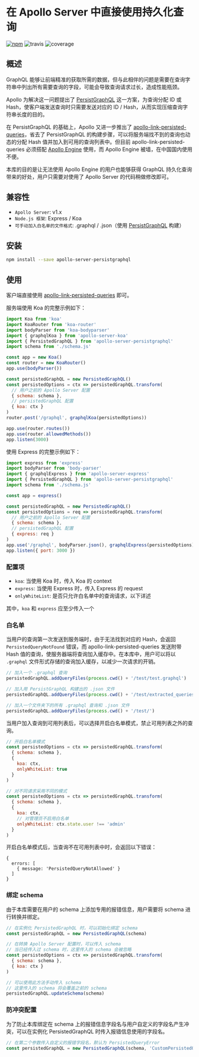 # 在 Apollo Server 中直接使用持久化查询

[![npm](https://img.shields.io/npm/v/apollo-server-persistgraphql.svg)](https://www.npmjs.com/package/apollo-server-persistgraphql)
![travis](https://img.shields.io/travis/ydfzgyj/apollo-server-persistgraphql.svg)
![coverage](https://img.shields.io/coveralls/github/ydfzgyj/apollo-server-persistgraphql.svg)

## 概述

GraphQL 能够让前端精准的获取所需的数据，但与此相伴的问题是需要在查询字符串中列出所有需要查询的字段，可能会导致查询请求过长，造成性能瓶颈。

Apollo 为解决这一问题提出了 [PersistGraphQL](https://github.com/apollographql/persistgraphql) 这一方案，为查询分配 ID 或 Hash，使客户端发送查询时只需要发送对应的 ID / Hash，从而实现压缩查询字符串长度的目的。

在 PersistGraphQL 的基础上，Apollo 又进一步推出了 [apollo-link-persisted-queries](https://github.com/apollographql/apollo-link-persisted-queries)，省去了 PersistGraphQL 的构建步骤，可以将服务端找不到的查询也动态的分配 Hash 值并加入到可用的查询列表中。但目前 apollo-link-persisted-queries 必须搭配 [Apollo Engine](https://www.apollographql.com/engine) 使用，而 Apollo Engine 被墙，在中国国内使用不便。

本库的目的是让无法使用 Apollo Engine 的用户也能够获得 GraphQL 持久化查询带来的好处，用户只需要对使用了 Apollo Server 的代码稍做修改即可。

## 兼容性

- `Apollo Server`: v1.x
- `Node.js 框架`: Express / Koa
- `可手动加入白名单的文件格式`: .graphql / .json（使用 [PersistGraphQL](https://github.com/apollographql/persistgraphql) 构建）

## 安装

```bash
npm install --save apollo-server-persistgraphql
```

## 使用

客户端直接使用 [apollo-link-persisted-queries](https://github.com/apollographql/apollo-link-persisted-queries) 即可。

服务端使用 Koa 的完整示例如下：

```js
import Koa from 'koa'
import KoaRouter from 'koa-router'
import bodyParser from 'koa-bodyparser'
import { graphqlKoa } from 'apollo-server-koa'
import { PersistedGraphQL } from 'apollo-server-persistgraphql'
import schema from './schema.js'

const app = new Koa()
const router = new KoaRouter()
app.use(bodyParser())

const persistedGraphQL = new PersistedGraphQL()
const persistedOptions = ctx => persistedGraphQL.transform(
  // 用户之前的 Apollo Server 配置
  { schema: schema },
  // persistedGraphQL 配置
  { koa: ctx }
)
router.post('/graphql', graphqlKoa(persistedOptions))

app.use(router.routes())
app.use(router.allowedMethods())
app.listen(3000)
```

使用 Express 的完整示例如下：

```js
import express from 'express'
import bodyParser from 'body-parser'
import { graphqlExpress } from 'apollo-server-express'
import { PersistedGraphQL } from 'apollo-server-persistgraphql'
import schema from './schema.js'

const app = express()

const persistedGraphQL = new PersistedGraphQL()
const persistedOptions = req => persistedGraphQL.transform(
  // 用户之前的 Apollo Server 配置
  { schema: schema },
  // persistedGraphQL 配置
  { express: req }
)
app.use('/graphql', bodyParser.json(), graphqlExpress(persistedOptions))
app.listen({ port: 3000 })
```

### 配置项

- `koa`: 当使用 Koa 时，传入 Koa 的 context
- `express`: 当使用 Express 时，传入 Express 的 request
- `onlyWhiteList`: 是否只允许白名单中的查询请求，以下详述

其中，`koa` 和 `express` 应至少传入一个

### 白名单

当用户的查询第一次发送到服务端时，由于无法找到对应的 Hash，会返回 `PersistedQueryNotFound` 错误，而 apollo-link-persisted-queries 发送附带 Hash 值的查询，使服务器端将查询加入缓存中。在本库中，用户可以将以 `.graphql` 文件形式存储的查询加入缓存，以减少一次请求的开销。

```js
// 加入一个 .graphql 查询
persistedGraphQL.addQueryFiles(process.cwd() + '/test/test.graphql')

// 加入用 PersistGraphQL 构建出的 .json 文件
persistedGraphQL.addQueryFiles(process.cwd() + '/test/extracted_queries.json')

// 加入一个文件夹下的所有 .graphql 查询和 .json 文件
persistedGraphQL.addQueryFiles(process.cwd() + '/test/')
```

当用户加入查询到可用列表后，可以选择开启白名单模式，禁止可用列表之外的查询。
```js
// 开启白名单模式
const persistedOptions = ctx => persistedGraphQL.transform(
  { schema: schema },
  {
    koa: ctx,
    onlyWhiteList: true
  }
)

// 对不同请求采用不同的模式
const persistedOptions = ctx => persistedGraphQL.transform(
  { schema: schema },
  {
    koa: ctx,
    // 对管理员不启用白名单
    onlyWhiteList: ctx.state.user !== 'admin'
  }
)
```

开启白名单模式后，当查询不在可用列表中时，会返回以下错误：
```
{
  errors: [
    { message: 'PersistedQueryNotAllowed' }
  ]
}
```

### 绑定 schema

由于本库需要在用户的 schema 上添加专用的报错信息，用户需要将 schema 进行转换并绑定。
```js
// 在实例化 PersistedGraphQL 时，可以初始化绑定 schema
const persistedGraphQL = new PersistedGraphQL(schema)

// 在转换 Apollo Server 配置时，可以传入 schema
// 当已经传入过 schema 时，这里传入的 schema 会被忽略
const persistedOptions = ctx => persistedGraphQL.transform(
  { schema: schema },
  { koa: ctx }
)

// 可以使用此方法手动传入 schema
// 这里传入的 schema 将会覆盖之前的 schema
persistedGraphQL.updateSchema(schema)
```

### 防冲突配置

为了防止本库绑定在 schema 上的报错信息字段名与用户自定义的字段名产生冲突，可以在实例化 PersistedGraphQL 时传入报错信息使用的字段名。

```js
// 在第二个参数传入自定义的报错字段名，默认为 PersistedQueryError
const persistedGraphQL = new PersistedGraphQL(schema, 'CustomPersistedQueryError')
```
